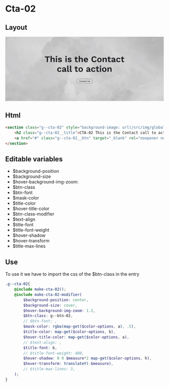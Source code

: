 # Cta-02

## Layout

![alt text][cta-02]

[cta-02]: /src/img/global-components/cta/cta-02.jpg

## Html

```html
<section class="g--cta-02" style="background-image: url(/src/img/global-components/bg-placeholder.jpg);">
    <h2 class="g--cta-02__title">CTA-02 This is the Contact call to action</h2>
    <a href="#" class="g--cta-02__btn" target="_blank" rel="noopener noreferrer">Contact Us</a>
</section>
```

## Editable variables

- $background-position
- $background-size
- $hover-background-img-zoom: 
- $btn-class
- $btn-font
- $mask-color
- $title-color
- $hover-title-color
- $btn-class-modifier
- $text-align
- $title-font
- $title-font-weight
- $hover-shadow
- $hover-transform
- $title-max-lines

## Use

To use it we have to import the css of the $btn-class in the entry

```scss
.g--cta-02{
    @include make-cta-02();
    @include make-cta-02-modifier(
        $background-position: center,
        $background-size: cover,
        $hover-background-img-zoom: 1.2,
        $btn-class: g--btn-02,
        // $btn-font: ,
        $mask-color: rgba(map-get($color-options, a), .5),
        $title-color: map-get($color-options, b),
        $hover-title-color: map-get($color-options, a),
        // $text-align: ,
        $title-font: b,
        // $title-font-weight: 400,
        $hover-shadow: 0 0 $measure*2 map-get($color-options, h),
        $hover-transform: translateY(-$measure),
        // $title-max-lines: 3,
    );
}
```
